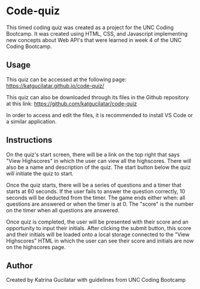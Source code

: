 # Code-quiz
This timed coding quiz was created as a project for the UNC Coding Bootcamp. It was created using HTML, CSS, and Javascript implementing new concepts about Web API's that were learned in week 4 of the UNC Coding Bootcamp.

## Usage
This quiz can be accessed at the following page: https://katgucilatar.github.io/code-quiz/

This quiz can also be downloaded through its files in the Github repository at this link: 
https://github.com/katgucilatar/code-quiz

In order to access and edit the files, it is recommended to install VS Code or a similar application.

## Instructions
On the quiz's start screen, there will be a link on the top right that says "View Highscores" in which the user can view all the highscores. There will also be a name and description of the quiz. The start button below the quiz will initiate the quiz to start.

Once the quiz starts, there will be a series of questions and a timer that starts at 60 seconds. If the user fails to answer the question correctly, 10 seconds will be deducted from the timer. The game ends either when: all questions are answered or when the timer is at 0. The "score" is the number on the timer when all questions are answered.

Once quiz is completed, the user will be presented with their score and an opportunity to input their initials. After clicking the submit button, this score and their initials will be loaded onto a local storage connected to the "View Highscores" HTML in which the user can see their score and initials are now on the highscores page.

## Author
Created by Katrina Gucilatar with guidelines from UNC Coding Bootcamp